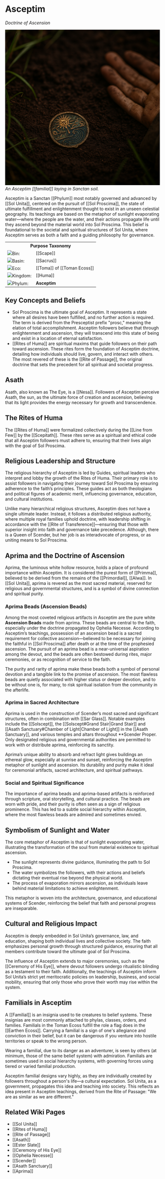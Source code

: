 <!-- wiki-header-section:start -->
# Asceptim
_Doctrine of Ascension_

<img src="wiki_images/Asceptim 2.png"><i>An Asceptim [[familial]] laying in Sanctan soil.</i></img>
<!--<img src="wiki_images/Asceptim 1.png"><i>A guide of Asceptim inside a Tayiman prayerground.</i></img>-->

Asceptim is a Sanctan [[Phylum]] most notably governed and advanced by [[Sol Unita]], centered on the pursuit of [[Sol Proscima]], the state of ultimate fulfillment and enlightenment thought to exist in an unseen celestial geography. Its teachings are based on the metaphor of sunlight evaporating water—where the people are the water, and their actions propagate life until they ascend beyond the material world into Sol Proscima. This belief is foundational to the societal and spiritual structures of Sol Unita, where Asceptim serves as both a faith and a guiding philosophy for governance.

<!-- wiki-header-section:end -->

<!-- taxonomy-table-section:start -->
<div class="taxonomy-table">
  <table>
    <tr>
      <th colspan="3">Purpose Taxonomy</th>
    </tr>
    <tr>
      <td class="taxon-label"><img src="svg/bin.svg" class="taxon-icon">Bin:</td>
      <td class="taxon-content" colspan="2">[[Scape]]</td>
    </tr>
    <tr>
      <td class="taxon-label"><img src="svg/basin.svg" class="taxon-icon">Basin:</td>
      <td class="taxon-content" colspan="2">[[Sacrus]]</td>
    </tr>
    <tr>
      <td class="taxon-label"><img src="svg/eco.svg" class="taxon-icon">Eco:</td>
      <td class="taxon-content" colspan="2">[[Toma]] of [[Toman Ecoss]]</td>
    </tr>
    <tr>
      <td class="taxon-label"><img src="svg/kingdom.svg" class="taxon-icon">Kingdom:</td>
      <td class="taxon-content" colspan="2">[[Huma]]</td>
    </tr>
    <tr>
      <td class="taxon-label"><img src="svg/phylum.svg" class="taxon-icon">Phylum:</td>
      <td class="taxon-content" colspan="2"><strong>Asceptim</strong></td>
    </tr>
  </table>
</div>
<!-- taxonomy-table-section:end -->

## Key Concepts and Beliefs

- Sol Proscima is the ultimate goal of Asceptim. It represents a state where all desires have been fulfilled, and no further action is required. The term is derived from the Presceptist prefix "prosc," meaning the elation of total accomplishment. Asceptim followers believe that through enlightenment and ascension, they will transcend into this state of being and exist in a location of eternal satisfaction.
- [[Rites of Huma]] are spiritual maxims that guide followers on their path toward ascension. These rites form the foundation of Asceptim doctrine, detailing how individuals should live, govern, and interact with others. The most revered of these is the [[Rite of Passage]], the original doctrine that sets the precedent for all spiritual and societal progress.

## Asath

Asath, also known as The Eye, is a [[Nesa]]. Followers of Asceptim perceive Asath, the sun, as the ultimate force of creation and ascension, believing that its light provides the energy necessary for growth and transcendence.

## The Rites of Huma

The [[Rites of Huma]] were formalized collectively during the [[Line from Few]] by the [[Scepitath]]. These rites serve as a spiritual and ethical code that all Asceptim followers must adhere to, ensuring that their lives align with the goal of Sol Proscima.

## Religious Leadership and Structure

The religious hierarchy of Asceptim is led by Guides, spiritual leaders who interpret and lobby the growth of the Rites of Huma. Their primary role is to assist followers in navigating their journey toward Sol Proscima by ensuring adherence to the faith’s principles. These guides act as both theologians and political figures of academic merit, influencing governance, education, and cultural institutions.

Unlike many hierarchical religious structures, Asceptim does not have a single ultimate leader. Instead, it follows a distributed religious authority, where multiple royal families uphold doctrine, with leadership shifting in accordance with the [[Rite of Transference]]—ensuring that those with superior insight into faith and governance take precedence. Although, there is a Queen of Scender, but her job is as interadvocate of progress, or as uniting means to Sol Proscima.


## Aprima and the Doctrine of Ascension

Aprima, the luminous white hollow resource, holds a place of profound importance within Asceptim. It is considered the purest form of [[Primma]], believed to be derived from the remains of the [[Primordial]], [[Alwa]]. In [[Sol Unita]], aprima is revered as the most sacred material, reserved for religious and governmental structures, and is a symbol of divine connection and spiritual purity.

### Aprima Beads (Ascension Beads)

Among the most coveted religious artifacts in Asceptim are the pure white **Ascension Beads** made from aprima. These beads are central to the faith, especially under the doctrine propagated by Ophelia Necesse. According to Asceptim’s teachings, possession of an ascension bead is a sacred requirement for collective ascension—believed to be necessary for joining the faithful in [[Sol Proscima]] after death or at the time of the prophesied ascension. The pursuit of an aprima bead is a near-universal aspiration among the devout, and the beads are often bestowed during rites, major ceremonies, or as recognition of service to the faith.

The purity and rarity of aprima make these beads both a symbol of personal devotion and a tangible link to the promise of ascension. The most flawless beads are quietly associated with higher status or deeper devotion, and to be without one is, for many, to risk spiritual isolation from the community in the afterlife.

### Aprima in Sacred Architecture

Aprima is used in the construction of Scender’s most sacred and significant structures, often in combination with [[Sar Glass]]. Notable examples include the [[Solscept]], the [[Solscept#Grand Stair|Grand Stair]] and [[Asath Sanctuary#Chamber of Light|Chamber of Light]] in the [[Asath Sanctuary]], and various temples and altars throughout **Scender Proper. Only designated religious and governmental authorities are permitted to work with or distribute aprima, reinforcing its sanctity.

Aprima’s unique ability to absorb and refract light gives buildings an ethereal glow, especially at sunrise and sunset, reinforcing the Asceptim metaphor of sunlight and ascension. Its durability and purity make it ideal for ceremonial artifacts, sacred architecture, and spiritual pathways.

### Social and Spiritual Significance

The importance of aprima beads and aprima-based artifacts is reinforced through scripture, oral storytelling, and cultural practice. The beads are worn with pride, and their purity is often seen as a sign of religious prominence. This has led to a subtle social hierarchy within Asceptim, where the most flawless beads are admired and sometimes envied.

## Symbolism of Sunlight and Water

The core metaphor of Asceptim is that of sunlight evaporating water, illustrating the transformation of the soul from material existence to spiritual ascension.

- The sunlight represents divine guidance, illuminating the path to Sol Proscima.
- The water symbolizes the followers, with their actions and beliefs dictating their eventual rise beyond the physical world.
- The process of evaporation mirrors ascension, as individuals leave behind material limitations to achieve enlightenment.

This metaphor is woven into the architecture, governance, and educational systems of Scender, reinforcing the belief that faith and personal progress are inseparable.

## Cultural and Religious Impact

Asceptim is deeply embedded in Sol Unita’s governance, law, and education, shaping both individual lives and collective society. The faith emphasizes personal growth through structured guidance, ensuring that all members contribute toward the ultimate goal of Sol Proscima.

The influence of Asceptim extends to major ceremonies, such as the [[Ceremony of His Eye]], where devout followers undergo ritualistic blinding as a testament to their faith. Additionally, the teachings of Asceptim inform Sol Unita’s strict yet meritocratic policies on leadership, business, and social mobility, ensuring that only those who prove their worth may rise within the system.

## Familials in Asceptim

A [[Familial]] is an insignia used to tie creatures to belief systems. These insignias are most commonly attached to phylas, classes, orders, and families. Familials in the Toman Ecoss fulfill the role a flag does in the [[Earthen Ecoss]]. Carrying a familial is a sign of one's allegiance and conviction in their belief, but it can be dangerous if you venture into hostile territories or speak to the wrong person.

Wearing a familial, due to its danger as an adventurer, is seen by others (at minimum, those of the same belief system) with admiration. Familials are sometimes used in social hierarchy systems, with governing forces using tiered or varied familial production.

Asceptim familial designs vary highly, as they are individually created by followers throughout a person's life—a cultural expectation. Sol Unita, as a government, propagates this idea and teaching into society. This reflects an idea present in Asceptim teachings, derived from the Rite of Passage: "We are as similar as we are different."

## Related Wiki Pages

- [[Sol Unita]]
- [[Rites of Huma]]
- [[Rite of Passage]]
- [[Asath]]
- [[Ester Slate]]
- [[Ceremony of His Eye]]
- [[Ophelia Necesse]]
- [[Scender]]
- [[Asath Sanctuary]]
- [[Aprima]]
